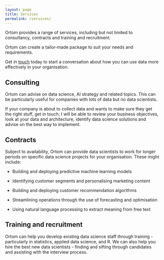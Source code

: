 ```yaml
---
layout: page
title: Services
permalink: /services/
---
```


Ortom provides a range of services, including but not limited to consultancy, contracts and training and recruitment.

Ortom can create a tailor-made package to suit your needs and requirements.

Get in [touch](/contact) today to start a conversation about how you can use data more effectively in your organisation. 

## Consulting
Ortom can advise on data science, AI strategy and related topics. This can be particularly useful for companies with lots of data but no data scientists.

If your company is about to collect data and wants to make sure they get the right stuff, get in touch; I will be able to review your business objectives, look at your data and architecture, identify data science solutions and advise on the best way to implement.

## Contracts
Subject to availability, Ortom can provide data scientists to work for longer periods on specific data science projects for your organisation. These might include:

- Building and deploying predictive machine learning models

- Identifying customer segments and personalising marketing content

- Building and deploying customer recommendation algorithms

- Streamlining operations through the use of forecasting and optimisation

- Using natural language processing to extract meaning from free text


## Training and recruitment
Ortom can help you develop existing data science staff through training - particularly in statistics, applied data science, and R. We can also help you hire the best new data scientists - finding and sifting through candidates and assisting with the interview process.
